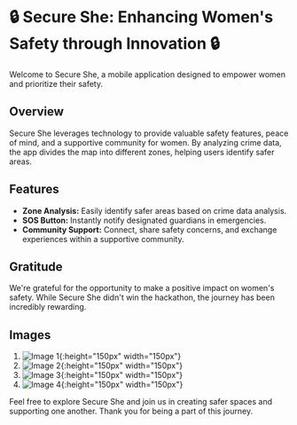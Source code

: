 # 🔒 Secure She: Enhancing Women's Safety through Innovation 🔒

Welcome to Secure She, a mobile application designed to empower women and prioritize their safety.

## Overview
Secure She leverages technology to provide valuable safety features, peace of mind, and a supportive community for women. By analyzing crime data, the app divides the map into different zones, helping users identify safer areas.

## Features
- **Zone Analysis:** Easily identify safer areas based on crime data analysis.
- **SOS Button:** Instantly notify designated guardians in emergencies.
- **Community Support:** Connect, share safety concerns, and exchange experiences within a supportive community.

## Gratitude
We're grateful for the opportunity to make a positive impact on women's safety. While Secure She didn't win the hackathon, the journey has been incredibly rewarding.

## Images
1. ![Image 1](https://firebasestorage.googleapis.com/v0/b/mycrush-9ec67.appspot.com/o/WhatsApp%20Image%202024-03-17%20at%207.09.11%20PM%20(1).jpeg?alt=media&token=1ee5985b-f27b-43dc-9593-dd5d96eac7fe){:height="150px" width="150px"}
2. ![Image 2](https://firebasestorage.googleapis.com/v0/b/mycrush-9ec67.appspot.com/o/WhatsApp%20Image%202024-03-17%20at%207.09.12%20PM.jpeg?alt=media&token=a8d4e02d-c9ae-4d29-8c1f-a03904687293){:height="150px" width="150px"}
3. ![Image 3](https://firebasestorage.googleapis.com/v0/b/mycrush-9ec67.appspot.com/o/WhatsApp%20Image%202024-03-17%20at%207.09.12%20PM%20(2).jpeg?alt=media&token=91db7e97-5f4b-4518-a910-24d36afdbc84){:height="150px" width="150px"}
4. ![Image 4](https://firebasestorage.googleapis.com/v0/b/mycrush-9ec67.appspot.com/o/WhatsApp%20Image%202024-03-17%20at%207.09.11%20PM.jpeg?alt=media&token=9e6fa895-7e61-4ebc-805a-d8b1e685933a){:height="150px" width="150px"}

Feel free to explore Secure She and join us in creating safer spaces and supporting one another. Thank you for being a part of this journey.
